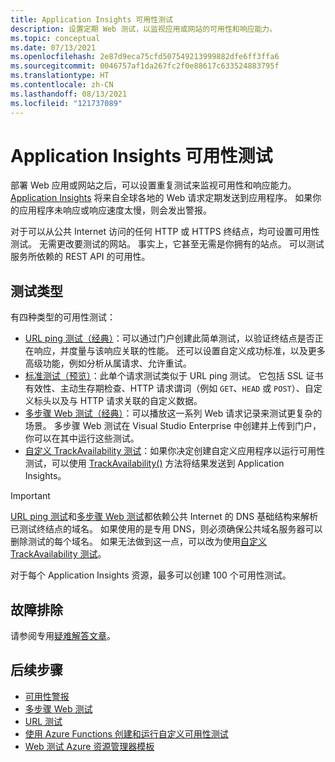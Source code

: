 ```yaml
---
title: Application Insights 可用性测试
description: 设置定期 Web 测试，以监视应用或网站的可用性和响应能力。
ms.topic: conceptual
ms.date: 07/13/2021
ms.openlocfilehash: 2e87d9eca75cfd507549213999882dfe6ff3ffa6
ms.sourcegitcommit: 0046757af1da267fc2f0e88617c633524883795f
ms.translationtype: HT
ms.contentlocale: zh-CN
ms.lasthandoff: 08/13/2021
ms.locfileid: "121737089"
---
```

# <a name="application-insights-availability-tests"></a>Application Insights 可用性测试

部署 Web 应用或网站之后，可以设置重复测试来监视可用性和响应能力。 [Application Insights](./app-insights-overview.md) 将来自全球各地的 Web 请求定期发送到应用程序。 如果你的应用程序未响应或响应速度太慢，则会发出警报。

对于可以从公共 Internet 访问的任何 HTTP 或 HTTPS 终结点，均可设置可用性测试。 无需更改要测试的网站。 事实上，它甚至无需是你拥有的站点。 可以测试服务所依赖的 REST API 的可用性。

## <a name="types-of-tests"></a>测试类型

有四种类型的可用性测试：

* [URL ping 测试（经典）](monitor-web-app-availability.md)：可以通过门户创建此简单测试，以验证终结点是否正在响应，并度量与该响应关联的性能。 还可以设置自定义成功标准，以及更多高级功能，例如分析从属请求、允许重试。
* [标准测试（预览）](availability-standard-tests.md)：此单个请求测试类似于 URL ping 测试。 它包括 SSL 证书有效性、主动生存期检查、HTTP 请求谓词（例如 `GET`、`HEAD` 或 `POST`）、自定义标头以及与 HTTP 请求关联的自定义数据。
* [多步骤 Web 测试（经典）](availability-multistep.md)：可以播放这一系列 Web 请求记录来测试更复杂的场景。 多步骤 Web 测试在 Visual Studio Enterprise 中创建并上传到门户，你可以在其中运行这些测试。
* [自定义 TrackAvailability 测试](availability-azure-functions.md)：如果你决定创建自定义应用程序以运行可用性测试，可以使用 [TrackAvailability()](/dotnet/api/microsoft.applicationinsights.telemetryclient.trackavailability) 方法将结果发送到 Application Insights。

> [!IMPORTANT]
> [URL ping 测试](monitor-web-app-availability.md)和[多步骤 Web 测试](availability-multistep.md)都依赖公共 Internet 的 DNS 基础结构来解析已测试终结点的域名。 如果使用的是专用 DNS，则必须确保公共域名服务器可以删除测试的每个域名。 如果无法做到这一点，可以改为使用[自定义 TrackAvailability 测试](/dotnet/api/microsoft.applicationinsights.telemetryclient.trackavailability)。

对于每个 Application Insights 资源，最多可以创建 100 个可用性测试。

## <a name="troubleshooting"></a>故障排除

请参阅专用[疑难解答文章](troubleshoot-availability.md)。

## <a name="next-steps"></a>后续步骤

* [可用性警报](availability-alerts.md)
* [多步骤 Web 测试](availability-multistep.md)
* [URL 测试](monitor-web-app-availability.md)
* [使用 Azure Functions 创建和运行自定义可用性测试](availability-azure-functions.md)
* [Web 测试 Azure 资源管理器模板](/azure/templates/microsoft.insights/webtests?tabs=json)